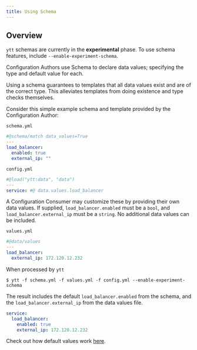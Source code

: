```yaml
---
title: Using Schema
---
```


## Overview

`ytt` schemas are currently in the **experimental** phase. To use schema features, include `--enable-experiment-schema`.

Configuration Authors use Schema to declare data values; specifying the type and default value for each.

Using a schema guarantees to templates that all data values exist and are of the correct type. This alleviates templates from doing existence and type checks themselves.


Consider this simple example schema and template provided by the Configuration Author:

`schema.yml`
```yaml
#@schema/match data_values=True
---
load_balancer:
  enabled: true
  external_ip: ""
```

`config.yml`
```yaml
#@load("ytt:data", "data")
---
service: #@ data.values.load_balancer
```

A Configuration Consumer may customize these by providing their own data values. If supplied, `load_balancer.enabled` must be a `bool`, and `load_balancer.external_ip` must be a `string`. No additional data values can be included.

`values.yml`
```yaml
#@data/values
---
load_balancer:
  external_ip: 172.120.12.232
```

When processed by `ytt`
```console
$ ytt -f schema.yml -f values.yml -f config.yml --enable-experiment-schema
```

The result includes the default `load_balancer.enabled` from the schema, and the `load_balancer.external_ip` from the data values file.
```yaml
service:
  load_balancer:
    enabled: true
    external_ip: 172.120.12.232
```
  
Check out how default values work [here](lang-ref-ytt-schema.md#inferring-default-values).
